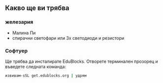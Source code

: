 ## Какво ще ви трябва

### железария

- Малина Пи
- спирачни светофари или 3х светодиоди и резистори

### Софтуер

Ще трябва да инсталирате EduBlocks. Отворете терминален прозорец и въведете следната команда:

```bash
извивам-sSL get.edublocks.org | удрям
```